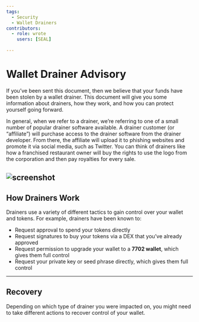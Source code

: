 ```yaml
---
tags:
  - Security
  - Wallet Drainers
contributors:
  - role: wrote
    users: [SEAL]
  
---
```


# Wallet Drainer Advisory

If you’ve been sent this document, then we believe that your funds have been stolen by a wallet drainer. This document will give you some information about drainers, how they work, and how you can protect yourself going forward.

In general, when we refer to a drainer, we’re referring to one of a small number of popular drainer software available. A drainer customer (or “affiliate”) will purchase access to the drainer software from the drainer developer. From there, the affiliate will upload it to phishing websites and promote it via social media, such as Twitter. You can think of drainers like how a franchised restaurant owner will buy the rights to use the logo from the corporation and then pay royalties for every sale.

![screenshot](https://frameworks-static.s3.us-east-2.amazonaws.com/images/incident-management/playbooks/example5.png)
---

## How Drainers Work

Drainers use a variety of different tactics to gain control over your wallet and tokens. For example, drainers have been known to:

- Request approval to spend your tokens directly  
- Request signatures to buy your tokens via a DEX that you’ve already approved  
- Request permission to upgrade your wallet to a **7702 wallet**, which gives them full control  
- Request your private key or seed phrase directly, which gives them full control  

---

## Recovery

Depending on which type of drainer you were impacted on, you might need to take different actions to recover control of your wallet.

